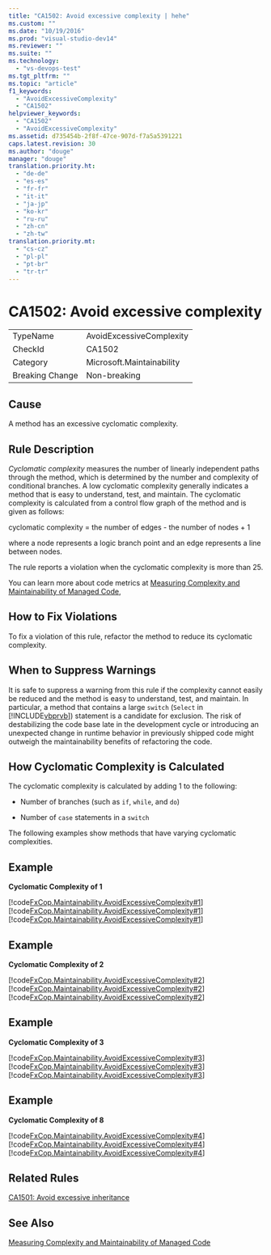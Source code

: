 ```yaml
---
title: "CA1502: Avoid excessive complexity | hehe"
ms.custom: ""
ms.date: "10/19/2016"
ms.prod: "visual-studio-dev14"
ms.reviewer: ""
ms.suite: ""
ms.technology: 
  - "vs-devops-test"
ms.tgt_pltfrm: ""
ms.topic: "article"
f1_keywords: 
  - "AvoidExcessiveComplexity"
  - "CA1502"
helpviewer_keywords: 
  - "CA1502"
  - "AvoidExcessiveComplexity"
ms.assetid: d735454b-2f8f-47ce-907d-f7a5a5391221
caps.latest.revision: 30
ms.author: "douge"
manager: "douge"
translation.priority.ht: 
  - "de-de"
  - "es-es"
  - "fr-fr"
  - "it-it"
  - "ja-jp"
  - "ko-kr"
  - "ru-ru"
  - "zh-cn"
  - "zh-tw"
translation.priority.mt: 
  - "cs-cz"
  - "pl-pl"
  - "pt-br"
  - "tr-tr"
---
```

# CA1502: Avoid excessive complexity
|||  
|-|-|  
|TypeName|AvoidExcessiveComplexity|  
|CheckId|CA1502|  
|Category|Microsoft.Maintainability|  
|Breaking Change|Non-breaking|  
  
## Cause  
 A method has an excessive cyclomatic complexity.  
  
## Rule Description  
 *Cyclomatic complexity* measures the number of linearly independent paths through the method, which is determined by the number and complexity of conditional branches. A low cyclomatic complexity generally indicates a method that is easy to understand, test, and maintain. The cyclomatic complexity is calculated from a control flow graph of the method and is given as follows:  
  
 cyclomatic complexity = the number of edges - the number of nodes + 1  
  
 where a node represents a logic branch point and an edge represents a line between nodes.  
  
 The rule reports a violation when the cyclomatic complexity is more than 25.  
  
 You can learn more about code metrics at [Measuring Complexity and Maintainability of Managed Code](../code-quality/measuring-complexity-and-maintainability-of-managed-code.md),  
  
## How to Fix Violations  
 To fix a violation of this rule, refactor the method to reduce its cyclomatic complexity.  
  
## When to Suppress Warnings  
 It is safe to suppress a warning from this rule if the complexity cannot easily be reduced and the method is easy to understand, test, and maintain. In particular, a method that contains a large `switch` (`Select` in [!INCLUDE[vbprvb](../code-quality/includes/vbprvb_md.md)]) statement is a candidate for exclusion. The risk of destabilizing the code base late in the development cycle or introducing an unexpected change in runtime behavior in previously shipped code might outweigh the maintainability benefits of refactoring the code.  
  
## How Cyclomatic Complexity is Calculated  
 The cyclomatic complexity is calculated by adding 1 to the following:  
  
-   Number of branches (such as `if`, `while`, and `do`)  
  
-   Number of `case` statements in a `switch`  
  
 The following examples show methods that have varying cyclomatic complexities.  
  
## Example  
 **Cyclomatic Complexity of 1**  
  
 [!code[FxCop.Maintainability.AvoidExcessiveComplexity#1](../code-quality/codesnippet/CPP/ca1502--avoid-excessive-complexity_1.cpp)]
[!code[FxCop.Maintainability.AvoidExcessiveComplexity#1](../code-quality/codesnippet/VisualBasic/ca1502--avoid-excessive-complexity_1.vb)]
[!code[FxCop.Maintainability.AvoidExcessiveComplexity#1](../code-quality/codesnippet/CSharp/ca1502--avoid-excessive-complexity_1.cs)]  
  
## Example  
 **Cyclomatic Complexity of 2**  
  
 [!code[FxCop.Maintainability.AvoidExcessiveComplexity#2](../code-quality/codesnippet/CPP/ca1502--avoid-excessive-complexity_2.cpp)]
[!code[FxCop.Maintainability.AvoidExcessiveComplexity#2](../code-quality/codesnippet/VisualBasic/ca1502--avoid-excessive-complexity_2.vb)]
[!code[FxCop.Maintainability.AvoidExcessiveComplexity#2](../code-quality/codesnippet/CSharp/ca1502--avoid-excessive-complexity_2.cs)]  
  
## Example  
 **Cyclomatic Complexity of 3**  
  
 [!code[FxCop.Maintainability.AvoidExcessiveComplexity#3](../code-quality/codesnippet/CPP/ca1502--avoid-excessive-complexity_3.cpp)]
[!code[FxCop.Maintainability.AvoidExcessiveComplexity#3](../code-quality/codesnippet/VisualBasic/ca1502--avoid-excessive-complexity_3.vb)]
[!code[FxCop.Maintainability.AvoidExcessiveComplexity#3](../code-quality/codesnippet/CSharp/ca1502--avoid-excessive-complexity_3.cs)]  
  
## Example  
 **Cyclomatic Complexity of 8**  
  
 [!code[FxCop.Maintainability.AvoidExcessiveComplexity#4](../code-quality/codesnippet/CPP/ca1502--avoid-excessive-complexity_4.cpp)]
[!code[FxCop.Maintainability.AvoidExcessiveComplexity#4](../code-quality/codesnippet/VisualBasic/ca1502--avoid-excessive-complexity_4.vb)]
[!code[FxCop.Maintainability.AvoidExcessiveComplexity#4](../code-quality/codesnippet/CSharp/ca1502--avoid-excessive-complexity_4.cs)]  
  
## Related Rules  
 [CA1501: Avoid excessive inheritance](../code-quality/ca1501--avoid-excessive-inheritance.md)  
  
## See Also  
 [Measuring Complexity and Maintainability of Managed Code](../code-quality/measuring-complexity-and-maintainability-of-managed-code.md)